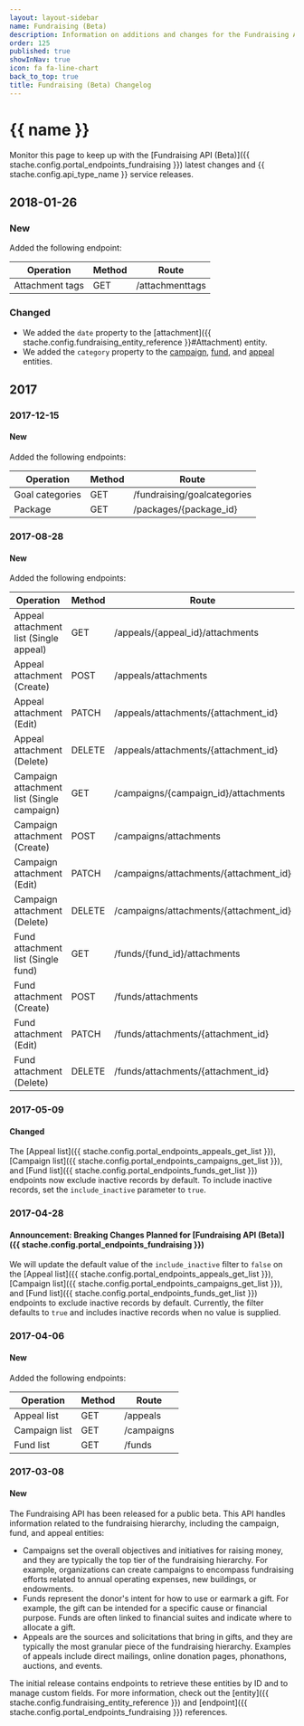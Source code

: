 ```yaml
---
layout: layout-sidebar
name: Fundraising (Beta)
description: Information on additions and changes for the Fundraising API (Beta).
order: 125
published: true
showInNav: true
icon: fa fa-line-chart
back_to_top: true
title: Fundraising (Beta) Changelog
---
```


# {{ name }}

Monitor this page to keep up with the [Fundraising API (Beta)]({{ stache.config.portal_endpoints_fundraising }}) latest changes and {{ stache.config.api_type_name }} service releases.

## 2018-01-26

### New

Added the following endpoint:

<div class="table-responsive">
  <table class="table table-striped table-hover">
    <thead>
      <tr>
        <th>Operation</th>
        <th>Method</th>
        <th>Route</th>
      </tr>
    </thead>
      <tr class="clickable-row" data-url="{{ stache.config.portal_endpoints_fundraising_attachment_tags_get }}">
        <td>Attachment tags</td>
        <td>GET</td>
        <td>/attachmenttags</td>
      </tr>
    </tbody>
  </table>
</div>

### Changed

- We added the `date` property to the [attachment]({{ stache.config.fundraising_entity_reference }}#Attachment) entity.
- We added the `category` property to the [campaign]({{stache.config.fundraising_entity_reference}}#Campaign), [fund]({{stache.config.fundraising_entity_reference}}#Fund), and [appeal]({{stache.config.fundraising_entity_reference}}#Appeal) entities.

## 2017

### 2017-12-15

#### New

Added the following endpoints:

<div class="table-responsive">
  <table class="table table-striped table-hover">
    <thead>
      <tr>
        <th>Operation</th>
        <th>Method</th>
        <th>Route</th>
      </tr>
    </thead>
    <tbody>
      <tr class="clickable-row" data-url="{{ stache.config.portal_endpoints_goal_categories_get }}">
        <td>Goal categories</td>
        <td>GET</td>
        <td>/fundraising/goalcategories</td>
      </tr>
      <tr class="clickable-row" data-url="{{ stache.config.portal_endpoints_package_get }}">
        <td>Package</td>
        <td>GET</td>
        <td>/packages/{package_id}</td>
      </tr>
    </tbody>
  </table>
</div>

### 2017-08-28

#### New

Added the following endpoints:

<div class="table-responsive">
  <table class="table table-striped table-hover">
    <thead>
      <tr>
        <th>Operation</th>
        <th>Method</th>
        <th>Route</th>
      </tr>
    </thead>
    <tbody>
      <tr class="clickable-row" data-url="{{ stache.config.portal_endpoints_appeal_attachments_get_list }}">
        <td>Appeal attachment list (Single appeal)</td>
        <td>GET</td>
        <td>/appeals/{appeal_id}/attachments</td>
      </tr>
      <tr class="clickable-row" data-url="{{ stache.config.portal_endpoints_appeal_attachments_create }}">
        <td>Appeal attachment (Create)</td>
        <td>POST</td>
        <td>/appeals/attachments</td>
      </tr>
      <tr class="clickable-row" data-url="{{ stache.config.portal_endpoints_appeal_attachments_edit }}">
        <td>Appeal attachment (Edit)</td>
        <td>PATCH</td>
        <td>/appeals/attachments/{attachment_id}</td>
      </tr>
      <tr class="clickable-row" data-url="{{ stache.config.portal_endpoints_appeal_attachments_delete }}">
        <td>Appeal attachment (Delete)</td>
        <td>DELETE</td>
        <td>/appeals/attachments/{attachment_id}</td>
      </tr>
      <tr class="clickable-row" data-url="{{ stache.config.portal_endpoints_campaign_attachments_get_list }}">
        <td>Campaign attachment list (Single campaign)</td>
        <td>GET</td>
        <td>/campaigns/{campaign_id}/attachments</td>
      </tr>
      <tr class="clickable-row" data-url="{{ stache.config.portal_endpoints_campaign_attachments_create }}">
        <td>Campaign attachment (Create)</td>
        <td>POST</td>
        <td>/campaigns/attachments</td>
      </tr>
      <tr class="clickable-row" data-url="{{ stache.config.portal_endpoints_campaign_attachments_edit }}">
        <td>Campaign attachment (Edit)</td>
        <td>PATCH</td>
        <td>/campaigns/attachments/{attachment_id}</td>
      </tr>
      <tr class="clickable-row" data-url="{{ stache.config.portal_endpoints_campaign_attachments_delete }}">
        <td>Campaign attachment (Delete)</td>
        <td>DELETE</td>
        <td>/campaigns/attachments/{attachment_id}</td>
      </tr>
      <tr class="clickable-row" data-url="{{ stache.config.portal_endpoints_fund_attachments_get_list }}">
        <td>Fund attachment list (Single fund)</td>
        <td>GET</td>
        <td>/funds/{fund_id}/attachments</td>
      </tr>
      <tr class="clickable-row" data-url="{{ stache.config.portal_endpoints_fund_attachments_create }}">
        <td>Fund attachment (Create)</td>
        <td>POST</td>
        <td>/funds/attachments</td>
      </tr>
      <tr class="clickable-row" data-url="{{ stache.config.portal_endpoints_fund_attachments_edit }}">
        <td>Fund attachment (Edit)</td>
        <td>PATCH</td>
        <td>/funds/attachments/{attachment_id}</td>
      </tr>
      <tr class="clickable-row" data-url="{{ stache.config.portal_endpoints_fund_attachments_delete }}">
        <td>Fund attachment (Delete)</td>
        <td>DELETE</td>
        <td>/funds/attachments/{attachment_id}</td>
      </tr>
    </tbody>
  </table>
</div>

### 2017-05-09

#### Changed

The [Appeal list]({{ stache.config.portal_endpoints_appeals_get_list }}), [Campaign list]({{ stache.config.portal_endpoints_campaigns_get_list }}), and [Fund list]({{ stache.config.portal_endpoints_funds_get_list }}) endpoints now exclude inactive records by default. To include inactive records, set the `include_inactive` parameter to `true`.

### 2017-04-28

#### Announcement: Breaking Changes Planned for [Fundraising API (Beta)]({{ stache.config.portal_endpoints_fundraising }})

We will update the default value of the `include_inactive` filter to `false` on the [Appeal list]({{ stache.config.portal_endpoints_appeals_get_list }}), [Campaign list]({{ stache.config.portal_endpoints_campaigns_get_list }}), and [Fund list]({{ stache.config.portal_endpoints_funds_get_list }}) endpoints to exclude inactive records by default. Currently, the filter defaults to `true` and includes inactive records when no value is supplied.

### 2017-04-06

#### New

Added the following endpoints:

<div class="table-responsive">
  <table class="table table-striped table-hover">
    <thead>
      <tr>
        <th>Operation</th>
        <th>Method</th>
        <th>Route</th>
      </tr>
    </thead>
    <tbody>
      <tr class="clickable-row" data-url="{{ stache.config.portal_endpoints_appeals_get_list }}">
        <td>Appeal list</td>
        <td>GET</td>
        <td>/appeals</td>
      </tr>
      <tr class="clickable-row" data-url="{{ stache.config.portal_endpoints_campaigns_get_list }}">
        <td>Campaign list</td>
        <td>GET</td>
        <td>/campaigns</td>
      </tr>
      <tr class="clickable-row" data-url="{{ stache.config.portal_endpoints_funds_get_list }}">
        <td>Fund list</td>
        <td>GET</td>
        <td>/funds</td>
      </tr>
    </tbody>
  </table>
</div>

### 2017-03-08

#### New

The Fundraising API has been released for a public beta. This API handles information related to the fundraising hierarchy, including the campaign, fund, and appeal entities:
 - Campaigns set the overall objectives and initiatives for raising money, and they are typically the top tier of the fundraising hierarchy. For example, organizations can create campaigns to encompass fundraising efforts related to annual operating expenses, new buildings, or endowments.
 - Funds represent the donor's intent for how to use or earmark a gift. For example, the gift can be intended for a specific cause or financial purpose. Funds are often linked to financial suites and indicate where to allocate a gift.
 -  Appeals are the sources and solicitations that bring in gifts, and they are typically the most granular piece of the fundraising hierarchy. Examples of appeals include direct mailings, online donation pages, phonathons, auctions, and events.

The initial release contains endpoints to retrieve these entities by ID and to manage custom fields. For more information, check out the [entity]({{ stache.config.fundraising_entity_reference }}) and [endpoint]({{ stache.config.portal_endpoints_fundraising }}) references.
